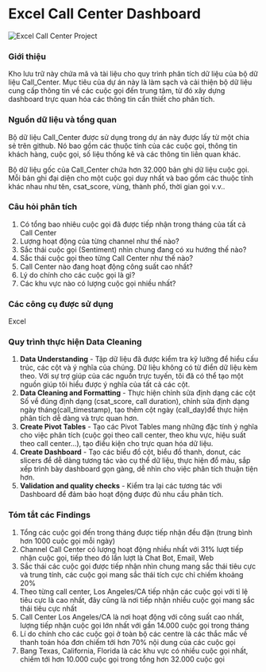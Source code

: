 # Excel Call Center Dashboard
![Excel Call Center Project](https://github.com/DoNguyen0517/Excel-Data-Analysis-CallCenter-Dataset/assets/138648091/5cd06e15-c3c8-401f-be1b-2a6f6ac132ed)


### Giới thiệu

Kho lưu trữ này chứa mã và tài liệu cho quy trình phân tích dữ liệu của bộ dữ liệu Call_Center. 
Mục tiêu của dự án này là làm sạch và cải thiện bộ dữ liệu cung cấp thông tin về các cuộc gọi đến trung tâm, từ đó xây dựng dashboard trực quan hóa các thông tin cần thiết cho phân tích.


### Nguồn dữ liệu và tổng quan

Bộ dữ liệu Call_Center được sử dụng trong dự án này được lấy từ một chia sẻ trên github.
Nó bao gồm các thuộc tính của các cuộc gọi, thông tin khách hàng, cuộc gọi, số liệu thống kê và các thông tin liên quan khác.

Bộ dữ liệu gốc của Call_Center chứa hơn 32.000 bản ghi dữ liệu cuộc gọi. Mỗi bản ghi đại diện cho một cuộc gọi duy nhất và bao gồm các thuộc tính khác nhau như tên, csat_score, vùng, thành phố, thời gian gọi v.v..


### Câu hỏi phân tích

1. Có tổng bao nhiêu cuộc gọi đã được tiếp nhận trong tháng của tất cả Call Center
2. Lượng hoạt động của từng channel như thế nào?
3. Sắc thái cuộc gọi (Sentiment) nhìn chung đang có xu hướng thế nào?
4. Sắc thái cuộc gọi theo từng Call Center như thế nào?
5. Call Center nào đang hoạt động công suất cao nhất?
6. Lý do chính cho các cuộc gọi là gì?
7. Các khu vực nào có lượng cuộc gọi nhiều nhất?


### Các công cụ được sử dụng

Excel


### Quy trình thực hiện Data Cleaning 

1. **Data Understanding** - Tập dữ liệu đã được kiểm tra kỹ lưỡng để hiểu cấu trúc, các cột và ý nghĩa của chúng.
   Dữ liệu không có từ điển dữ liệu kèm theo. Với sự trợ giúp của các nguồn trực tuyến, tôi đã có thể tạo một nguồn 
   giúp tôi hiểu được ý nghĩa của tất cả các cột.
2. **Data Cleaning and Formatting** - Thực hiện chỉnh sửa định dạng các cột Số về đúng định dạng (csat_score, call duration), chỉnh sửa định dạng ngày tháng(call_timestamp), tạo thêm cột ngày (call_day)để thực hiện phân tích dễ dàng và trực quan hơn.
3. **Create Pivot Tables** - Tạo các Pivot Tables mang những đặc tính ý nghĩa cho việc phân tích (cuộc gọi theo call center, theo khu vực, hiệu suất theo call center...), tạo điều kiện cho trực quan hóa dữ liệu.
4. **Create Dashboard** - Tạo các biểu đồ cột, biểu đồ thanh, donut, các slicers để dễ dàng tương tác vào cụ thể dữ liệu, thực hiện đổ màu, sắp xếp trình bày dashboard gọn gàng, dễ nhìn cho việc phân tích thuận tiện hơn.
5. **Validation and quality checks** - Kiểm tra lại các tương tác với Dashboard để đảm bảo hoạt động được đủ nhu cầu phân tích.


### Tóm tắt các Findings

1. Tổng các cuộc gọi đến trong tháng được tiếp nhận đều đặn (trung bình hơn 1000 cuộc gọi mỗi ngày)
2. Channel Call Center có lượng hoạt động nhiều nhất với 31% lượt tiếp nhận cuộc gọi, tiếp theo đó lần lượt là Chat Bot, Email, Web
3. Sắc thái các cuộc gọi được tiếp nhận nhìn chung mang sắc thái tiêu cực và trung tính, các cuộc gọi mang sắc thái tích cực chỉ chiếm khoảng 20%
4. Theo từng call center, Los Angeles/CA tiếp nhận các cuộc gọi với tỉ lệ tiêu cực là cao nhất, đây cũng là nơi tiếp nhận nhiều cuộc gọi mang sắc thái tiêu cực nhất
5. Call Center Los Angeles/CA là nơi hoạt động với công suất cao nhất, lượng tiếp nhận cuộc gọi lớn nhất với gần 14.000 cuộc gọi trong tháng
6. Lí do chính cho các cuộc gọi ở toàn bộ các centre là các thắc mắc về thanh toán hóa đơn chiếm tới hơn 70% nội dung của các cuộc gọi
7. Bang Texas, California, Florida là các khu vực có nhiều cuộc gọi nhất, chiếm tới hơn 10.000 cuộc gọi trong tổng hơn 32.000 cuộc gọi

